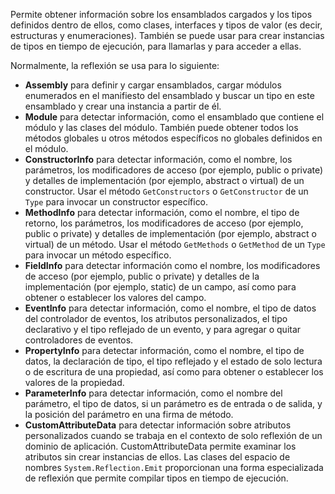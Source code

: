 Permite obtener información sobre los ensamblados cargados y los tipos definidos dentro de ellos, como clases, interfaces y tipos de valor (es decir, estructuras y enumeraciones). También se puede usar para crear instancias de tipos en tiempo de ejecución, para llamarlas y para acceder a ellas.

Normalmente, la reflexión se usa para lo siguiente:
- **Assembly** para definir y cargar ensamblados, cargar módulos enumerados en el manifiesto del ensamblado y buscar un tipo en este ensamblado y crear una instancia a partir de él.
- **Module** para detectar información, como el ensamblado que contiene el módulo y las clases del módulo. También puede obtener todos los métodos globales u otros métodos específicos no globales definidos en el módulo.
- **ConstructorInfo** para detectar información, como el nombre, los parámetros, los modificadores de acceso (por ejemplo, public o private) y detalles de implementación (por ejemplo, abstract o virtual) de un constructor. Usar el método `GetConstructors` o `GetConstructor` de un `Type` para invocar un constructor específico.
- **MethodInfo** para detectar información, como el nombre, el tipo de retorno, los parámetros, los modificadores de acceso (por ejemplo, public o private) y detalles de implementación (por ejemplo, abstract o virtual) de un método. Usar el método `GetMethods` o `GetMethod` de un `Type` para invocar un método específico.
- **FieldInfo** para detectar información como el nombre, los modificadores de acceso (por ejemplo, public o private) y detalles de la implementación (por ejemplo, static) de un campo, así como para obtener o establecer los valores del campo.
- **EventInfo** para detectar información, como el nombre, el tipo de datos del controlador de eventos, los atributos personalizados, el tipo declarativo y el tipo reflejado de un evento, y para agregar o quitar controladores de eventos.
- **PropertyInfo** para detectar información, como el nombre, el tipo de datos, la declaración de tipo, el tipo reflejado y el estado de solo lectura o de escritura de una propiedad, así como para obtener o establecer los valores de la propiedad.
- **ParameterInfo** para detectar información, como el nombre del parámetro, el tipo de datos, si un parámetro es de entrada o de salida, y la posición del parámetro en una firma de método.
- **CustomAttributeData** para detectar información sobre atributos personalizados cuando se trabaja en el contexto de solo reflexión de un dominio de aplicación. CustomAttributeData permite examinar los atributos sin crear instancias de ellos. Las clases del espacio de nombres `System.Reflection.Emit` proporcionan una forma especializada de reflexión que permite compilar tipos en tiempo de ejecución.

